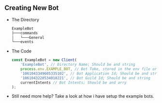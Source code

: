 ## Creating New Bot
* The Directory 
    ```bash
    ExampleBot
    ├───commands
    │   └───General
    └───events
    ```
* The Code
    ```js
    const ExampleBot = new Client(
        'ExampleBot', // Directory Name; Should be and string
        process.env.EXAMPLE_BOT, // Bot Toke, stored in the env file or ever; Should be and string
        '1061043349605335102', // Bot Application Id; Should be and string
        '1061043220534018221', // Bot Guild Id; Should be and string
        currentIntents // Bot Intents; Should be and arry
    );
    ```
* Still need more help?
    Take a look at how i have setup the example bots.
